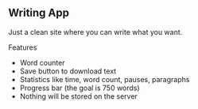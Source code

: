 ## Writing App

Just a clean site where you can write what you want.

Features

*   Word counter
*   Save button to download text
*   Statistics like time, word count, pauses, paragraphs
*   Progress bar (the goal is 750 words)
*   Nothing will be stored on the server
